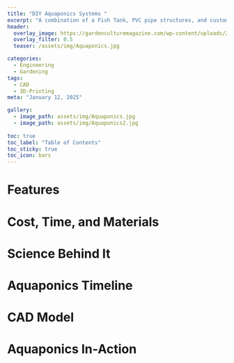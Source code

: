 ```yaml
---
title: "DIY Aquaponics Systems "
excerpt: "A combination of a Fish Tank, PVC pipe structures, and custom 3D-Printed parts to create an Ebb and Flow Aquaponics System "
header:
  overlay_image: https://gardenculturemagazine.com/wp-content/uploads/2019/08/BODY-IMAGE-AQUAPONICS-diagram.jpg
  overlay_filter: 0.5
  teaser: /assets/img/Aquaponics.jpg

categories:
  - Engineering
  - Gardening
tags:
  - CAD
  - 3D-Printing
meta: "January 12, 2025"

gallery:
  - image_path: assets/img/Aquaponics.jpg
  - image_path: assets/img/Aquaponics2.jpg
  
toc: true
toc_label: "Table of Contents"
toc_sticky: true
toc_icon: bars
---
```


# Features

# Cost, Time, and Materials

# Science Behind It

# Aquaponics Timeline

# CAD Model

# Aquaponics In-Action

